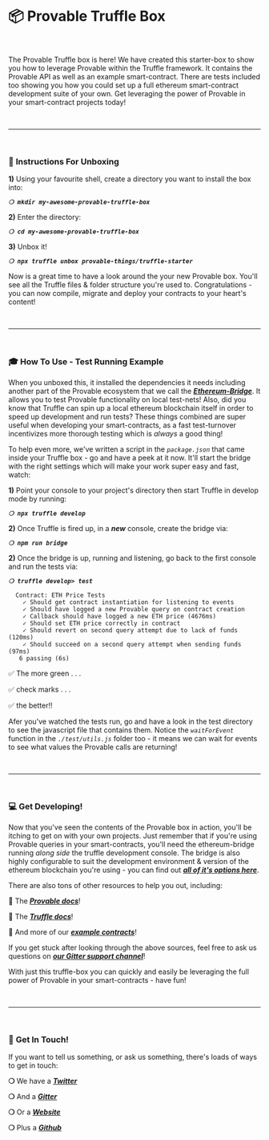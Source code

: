 # :package: Provable Truffle Box

&nbsp;

The Provable Truffle box is here! We have created this starter-box to show you how to leverage Provable within the Truffle framework. It contains the Provable API as well as an example smart-contract. There are tests included too showing you how you could set up a full ethereum smart-contract development suite of your own. Get leveraging the power of Provable in your smart-contract projects today!

&nbsp;

***

&nbsp;

### :page_with_curl: __Instructions For Unboxing__

**1)** Using your favourite shell, create a directory you want to install the box into:

_**`❍ mkdir my-awesome-provable-truffle-box`**_

**2)** Enter the directory:

_**`❍ cd my-awesome-provable-truffle-box`**_

**3)** Unbox it!

_**`❍ npx truffle unbox provable-things/truffle-starter`**_

Now is a great time to have a look around the your new Provable box. You'll see all the Truffle files & folder structure you're used to. Congratulations - you can now compile, migrate and deploy your contracts to your heart's content!

&nbsp;

***

&nbsp;

### :mortar_board: __How To Use - Test Running Example__

When you unboxed this, it installed the dependencies it needs including another part of the Provable ecosystem that we call the __*[Ethereum-Bridge](https://github.com/provable-things/ethereum-bridge)*__. It allows you to test Provable functionality on local test-nets! Also, did you know that Truffle can spin up a local ethereum blockchain itself in order to speed up development and run tests? These things combined are super useful when developing your smart-contracts, as a fast test-turnover incentivizes more thorough testing which is _always_ a good thing!

To help even more, we've written a script in the *`package.json`* that came inside your Truffle box - go and have a peek at it now. It'll start the bridge with the right settings which will make your work super easy and fast, watch:

**1)** Point your console to your project's directory then start Truffle in develop mode by running:

_**`❍ npx truffle develop`**_

**2)** Once Truffle is fired up, in a __*new*__ console, create the bridge via:

_**`❍ npm run bridge`**_

**2)** Once the bridge is up, running and listening, go back to the first console and run the tests via:

_**`❍ truffle develop> test`**_


```
  Contract: ETH Price Tests
    ✓ Should get contract instantiation for listening to events
    ✓ Should have logged a new Provable query on contract creation
    ✓ Callback should have logged a new ETH price (4676ms)
    ✓ Should set ETH price correctly in contract
    ✓ Should revert on second query attempt due to lack of funds (120ms)
    ✓ Should succeed on a second query attempt when sending funds (97ms)
   6 passing (6s)
```

:white_check_mark: The more green . . .

:white_check_mark: check marks . . .

:white_check_mark: the better!!

Afer you've watched the tests run, go and have a look in the test directory to see the javascript file that contains them. Notice the *`waitForEvent`* function in the *`./test/utils.js`* folder too - it means we can wait for events to see what values the Provable calls are returning!

&nbsp;

***

&nbsp;

### :computer: __Get Developing!__

Now that you've seen the contents of the Provable box in action, you'll be itching to get on with your own projects. Just remember that if you're using Provable queries in your smart-contracts, you'll need the ethereum-bridge running _along side_ the truffle development console. The bridge is also highly configurable to suit the development environment & version of the ethereum blockchain you're using - you can find out __*[all of it's options here](https://github.com/provable-things/ethereum-bridge)*__.

There are also tons of other resources to help you out, including:

:punch: The __*[Provable docs](https://docs.provable.xyz/)*__!

:punch: The __*[Truffle docs](https://truffleframework.com/docs)*__!

:punch: And more of our __*[example contracts](https://github.com/provable-things/ethereum-examples/tree/master/solidity/truffle-examples)*__!

If you get stuck after looking through the above sources, feel free to ask us questions on __*[our Gitter support channel](https://gitter.im/provable/ethereum-api)*__!

With just this truffle-box you can quickly and easily be leveraging the full power of Provable in your smart-contracts - have fun!

&nbsp;

***

&nbsp;

### :mega: __Get In Touch!__

If you want to tell us something, or ask us something, there's loads of ways to get in touch:

__❍__ We have a __*[Twitter](https://twitter.com/provablethings)*__

__❍__ And a __*[Gitter](https://gitter.im/provable/ethereum-api)*__

__❍__ Or a __*[Website](https://provable.xyz)*__

__❍__ Plus a __*[Github](https://github.com/provable-things)*__
